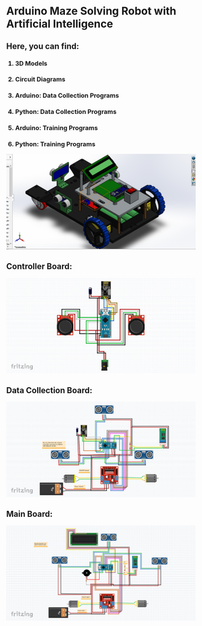 <h1>Arduino Maze Solving Robot with Artificial Intelligence</h1>
<h2>Here, you can find:</h2>
<ol>
  <h3><li>3D Models</li></h3>
  <h3><li>Circuit Diagrams</li></h3>
  <h3><li>Arduino: Data Collection Programs</li></h3>
  <h3><li>Python: Data Collection Programs</li></h3>
  <h3><li>Arduino: Training Programs</li></h3>
  <h3><li>Python: Training Programs</li></h3>
</ol>
<img src="3D Models/3d-robot.png" />
<h2>Controller Board:</h2>
<img src="Circuit Diagrams/controller_board.png" />
<h2>Data Collection Board:</h2>
<img src="Circuit Diagrams/data_board.png" />
<h2>Main Board:</h2>
<img src="Circuit Diagrams/board.png" />
